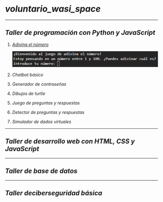 # ***voluntario_wasi_space***
***
## ***Taller de programación con Python y JavaScript***
1. _[Adivina el número](https://github.com/alexander5243188/voluntario_wasi_space/blob/main/adivina.py)_
   
   ![adivina](/tp%20python%20js/juego%20adivina%20numero/img/adivina.png)
2. _Chatbot básico_
3. _Generador de contraseñas_
4. _Dibujos de turtle_
5. _Juego de preguntas y respuestas_
6. _Detector de preguntas y respuestas_
7. _Simulador de dados virtuales_

***
## ***Taller de desarrollo web con HTML, CSS y JavaScript***
***
## ***Taller de base de datos***
***
## ***Taller deciberseguridad básica***